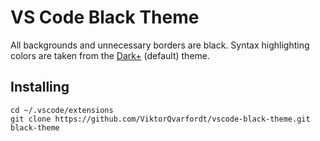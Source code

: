 # VS Code Black Theme

All backgrounds and unnecessary borders are black. Syntax highlighting colors are taken from the [Dark+](https://github.com/Microsoft/vscode/blob/master/extensions/theme-defaults/themes/dark_defaults.json) (default) theme.


## Installing

```
cd ~/.vscode/extensions
git clone https://github.com/ViktorQvarfordt/vscode-black-theme.git black-theme
```
